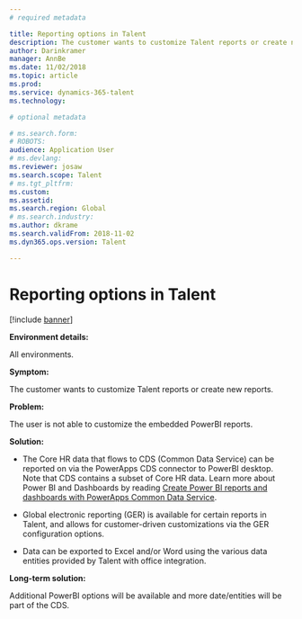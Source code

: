 ```yaml
---
# required metadata

title: Reporting options in Talent
description: The customer wants to customize Talent reports or create new reports.
author: Darinkramer
manager: AnnBe
ms.date: 11/02/2018
ms.topic: article
ms.prod: 
ms.service: dynamics-365-talent
ms.technology: 

# optional metadata

# ms.search.form: 
# ROBOTS: 
audience: Application User
# ms.devlang: 
ms.reviewer: josaw
ms.search.scope: Talent
# ms.tgt_pltfrm: 
ms.custom: 
ms.assetid: 
ms.search.region: Global
# ms.search.industry: 
ms.author: dkrame
ms.search.validFrom: 2018-11-02
ms.dyn365.ops.version: Talent

---
```


# Reporting options in Talent

[!include [banner](includes/banner.md)]


**Environment details:** 

All environments.

**Symptom:** 

The customer wants to customize Talent reports or create new reports. 

**Problem:** 

The user is not able to customize the embedded PowerBI reports.


**Solution:** 

-   The Core HR data that flows to CDS (Common Data Service) can be reported on via the PowerApps
    CDS connector to PowerBI desktop. Note that CDS
    contains a subset of Core HR data. Learn more about Power BI and Dashboards
    by reading [Create Power BI reports and dashboards with PowerApps Common Data Service](https://powerapps.microsoft.com/en-us/blog/cdsconnectortopowerbi).

-   Global electronic reporting (GER) is available for certain reports in
    Talent, and allows for customer-driven customizations via the GER
    configuration options. 

-   Data can be exported to Excel and/or Word using the various data entities
    provided by Talent with office integration.


**Long-term solution:** 

Additional PowerBI options will be available and more date/entities will be part of the CDS.
